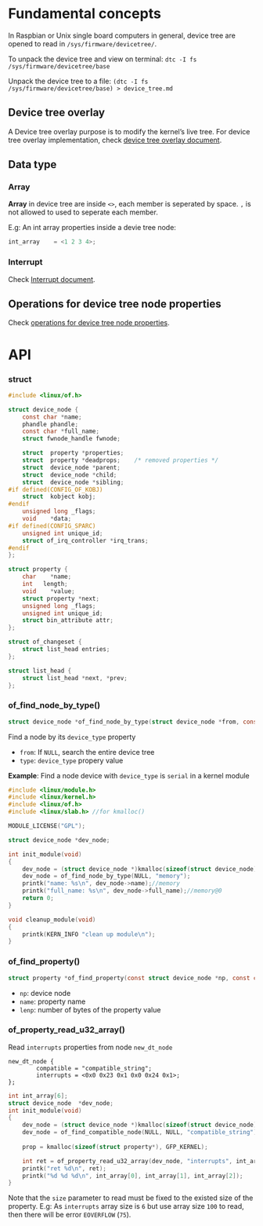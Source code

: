# Fundamental concepts

In Raspbian or Unix single board computers in general, device tree are opened to read in ``/sys/firmware/devicetree/``.

To unpack the device tree and view on terminal: ``dtc -I fs /sys/firmware/devicetree/base``

Unpack the device tree to a file: ``(dtc -I fs /sys/firmware/devicetree/base) > device_tree.md``

## Device tree overlay

A Device tree overlay purpose is to modify the kernel’s live tree. For device tree overlay implementation, check [device tree overlay document](Device%20tree%20overlay.md).

## Data type

### Array

**Array** in device tree are inside ``<>``, each member is seperated by space. ``,`` is not allowed to used to seperate each member.

E.g: An int array properties inside a devie tree node:

```c
int_array	 = <1 2 3 4>;
```

### Interrupt

Check [Interrupt document](Interrupt.md).

## Operations for device tree node properties

Check [operations for device tree node properties](Operations%20for%20device%20tree%20node%20properties.md).

# API

### struct

```c
#include <linux/of.h>
```

```c
struct device_node {
	const char *name;
	phandle phandle;
	const char *full_name;
	struct fwnode_handle fwnode;

	struct	property *properties;
	struct	property *deadprops;	/* removed properties */
	struct	device_node *parent;
	struct	device_node *child;
	struct	device_node *sibling;
#if defined(CONFIG_OF_KOBJ)
	struct	kobject kobj;
#endif
	unsigned long _flags;
	void	*data;
#if defined(CONFIG_SPARC)
	unsigned int unique_id;
	struct of_irq_controller *irq_trans;
#endif
};
```

```c
struct property {
	char	*name;
	int	  length;
	void	*value;
	struct property *next;
	unsigned long _flags;
	unsigned int unique_id;
	struct bin_attribute attr;
};
```

```c
struct of_changeset {
	struct list_head entries;
};

struct list_head {
	struct list_head *next, *prev;
};
```

### of_find_node_by_type()

```c
struct device_node *of_find_node_by_type(struct device_node *from, const char *type);
```

Find a node by its ``device_type`` property

* ``from``: If ``NULL``, search the entire device tree
* ``type``: ``device_type`` propery value

**Example**: Find a node device with ``device_type`` is ``serial`` in a kernel module

```c
#include <linux/module.h>
#include <linux/kernel.h>
#include <linux/of.h>
#include <linux/slab.h> //for kmalloc()

MODULE_LICENSE("GPL");

struct device_node *dev_node;

int init_module(void)
{
	dev_node = (struct device_node *)kmalloc(sizeof(struct device_node), GFP_KERNEL);
	dev_node = of_find_node_by_type(NULL, "memory");
	printk("name: %s\n", dev_node->name);//memory
	printk("full_name: %s\n", dev_node->full_name);//memory@0
	return 0;
}

void cleanup_module(void)
{
	printk(KERN_INFO "clean up module\n");
}
```

### of_find_property()

```c
struct property *of_find_property(const struct device_node *np, const char *name, int *lenp);
```

* ``np``: device node
* ``name``: property name
* ``lenp``: number of bytes of the property value

### of_property_read_u32_array()

Read ``interrupts`` properties from node ``new_dt_node``

```
new_dt_node {
        compatible = "compatible_string";     
        interrupts = <0x0 0x23 0x1 0x0 0x24 0x1>;
};
```

```c
int int_array[6];
struct device_node  *dev_node;
int init_module(void)
{
	dev_node = (struct device_node *)kmalloc(sizeof(struct device_node), GFP_KERNEL);
	dev_node = of_find_compatible_node(NULL, NULL, "compatible_string");
	
	prop = kmalloc(sizeof(struct property*), GFP_KERNEL);

	int ret = of_property_read_u32_array(dev_node, "interrupts", int_array, 6);
	printk("ret %d\n", ret);
	printk("%d %d %d\n", int_array[0], int_array[1], int_array[2]);
}
```

Note that the ``size`` parameter to read must be fixed to the existed size of the property. E.g: As ``interrupts`` array size is ``6`` but use array size ``100`` to read, then there will be error ``EOVERFLOW`` (``75``).
